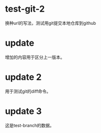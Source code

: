 # test-git-2
换种url的写法，测试用git提交本地仓库到github
# update
增加的内容用于区分上一版本。
# update 2
用于测试git的diff命令。
# update 3
这是test-branch的数据。
